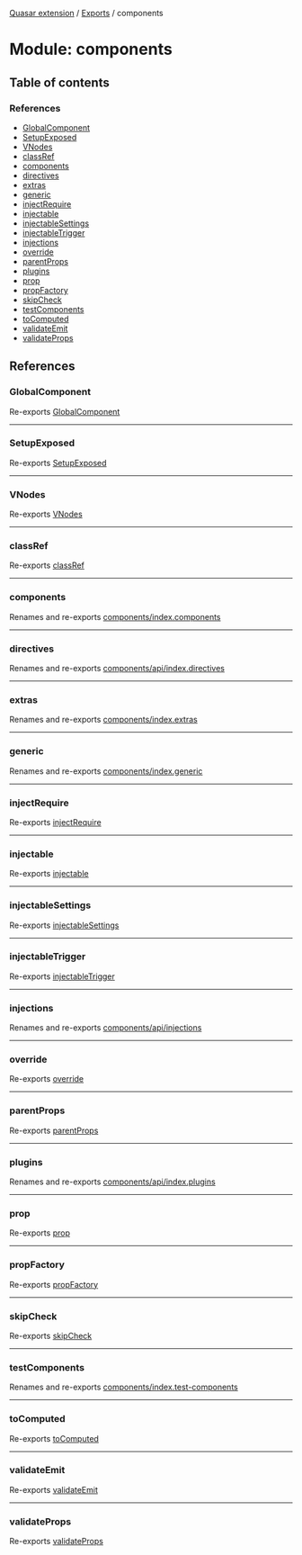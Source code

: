 [Quasar extension](../index.md) / [Exports](../modules.md) / components

# Module: components

## Table of contents

### References

- [GlobalComponent](components.md#globalcomponent)
- [SetupExposed](components.md#setupexposed)
- [VNodes](components.md#vnodes)
- [classRef](components.md#classref)
- [components](components.md#components)
- [directives](components.md#directives)
- [extras](components.md#extras)
- [generic](components.md#generic)
- [injectRequire](components.md#injectrequire)
- [injectable](components.md#injectable)
- [injectableSettings](components.md#injectablesettings)
- [injectableTrigger](components.md#injectabletrigger)
- [injections](components.md#injections)
- [override](components.md#override)
- [parentProps](components.md#parentprops)
- [plugins](components.md#plugins)
- [prop](components.md#prop)
- [propFactory](components.md#propfactory)
- [skipCheck](components.md#skipcheck)
- [testComponents](components.md#testcomponents)
- [toComputed](components.md#tocomputed)
- [validateEmit](components.md#validateemit)
- [validateProps](components.md#validateprops)

## References

### GlobalComponent

Re-exports [GlobalComponent](../interfaces/components_api_misc.GlobalComponent.md)

___

### SetupExposed

Re-exports [SetupExposed](components_api_misc.md#setupexposed)

___

### VNodes

Re-exports [VNodes](components_api_misc.md#vnodes)

___

### classRef

Re-exports [classRef](components_api_misc.md#classref)

___

### components

Renames and re-exports [components/index.components](components_index_components.md)

___

### directives

Renames and re-exports [components/api/index.directives](components_api_index_directives.md)

___

### extras

Renames and re-exports [components/index.extras](components_index_extras.md)

___

### generic

Renames and re-exports [components/index.generic](components_index_generic.md)

___

### injectRequire

Re-exports [injectRequire](components_api_misc.md#injectrequire)

___

### injectable

Re-exports [injectable](components_api_misc.md#injectable)

___

### injectableSettings

Re-exports [injectableSettings](components_api_misc.md#injectablesettings)

___

### injectableTrigger

Re-exports [injectableTrigger](components_api_misc.md#injectabletrigger)

___

### injections

Renames and re-exports [components/api/injections](components_api_injections.md)

___

### override

Re-exports [override](components_api_misc.md#override)

___

### parentProps

Re-exports [parentProps](components_api_misc.md#parentprops)

___

### plugins

Renames and re-exports [components/api/index.plugins](components_api_index_plugins.md)

___

### prop

Re-exports [prop](components_api_misc.md#prop)

___

### propFactory

Re-exports [propFactory](components_api_misc.md#propfactory)

___

### skipCheck

Re-exports [skipCheck](components_api_misc.md#skipcheck)

___

### testComponents

Renames and re-exports [components/index.test-components](components_index_test_components.md)

___

### toComputed

Re-exports [toComputed](components_api_misc.md#tocomputed)

___

### validateEmit

Re-exports [validateEmit](components_api_misc.md#validateemit)

___

### validateProps

Re-exports [validateProps](components_api_misc.md#validateprops)
